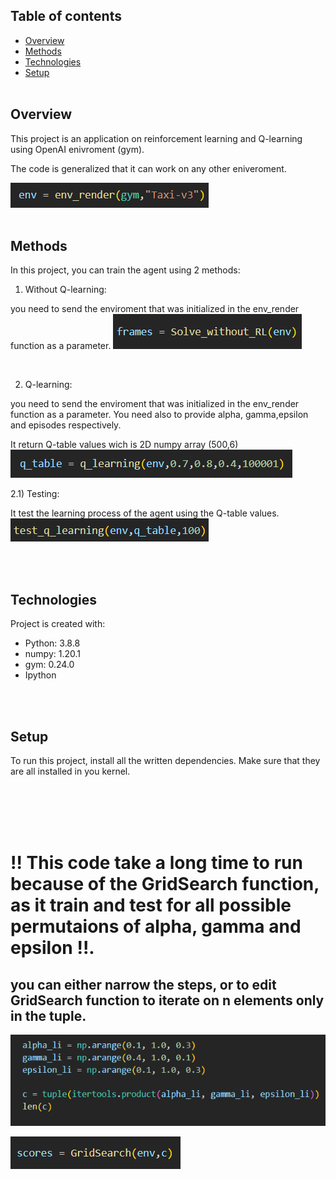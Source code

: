 ## Table of contents
* [Overview](#overview)
* [Methods](#methods)
* [Technologies](#technologies)
* [Setup](#setup)
<br /><br />
## Overview
This project is an application on reinforcement learning and Q-learning using OpenAI enivroment (gym).

The code is generalized that it can work on any other eniveroment.

![Generalized code](imgs/gen.png "Generalized code")
<br /><br />
## Methods
In this project, you can train the agent using 2 methods:

1.  Without Q-learning: 

you need to send the enviroment that was initialized in the env_render function as a parameter.
![Without RL](imgs/without.png "Without RL")

<br />

2.  Q-learning: 

you need to send the enviroment that was initialized in the env_render function as a parameter. You need also to provide alpha, gamma,epsilon and episodes respectively.

It return Q-table values wich is 2D numpy array (500,6)
![With RL](imgs/with.png "With RL")

2.1) Testing: 

It test the learning process of the agent using the Q-table values.
 ![With RL](imgs/test.png "With RL")

<br /><br />

## Technologies
Project is created with:
* Python: 3.8.8
* numpy: 1.20.1
* gym: 0.24.0
* Ipython


<br /><br />

## Setup
To run this project, install all the written dependencies. Make sure that they are all installed in you kernel.

<br /><br /><br /><br />

# !! This code take a long time to run because of the GridSearch function, as it train and test for all possible permutaions of alpha, gamma and epsilon !!.


## you can either narrow the steps, or to edit GridSearch function to iterate on n elements only in the tuple.
![permutations](imgs/perm.png "Permutaions")

![GridSearch](imgs/grid.png "GridSearch")